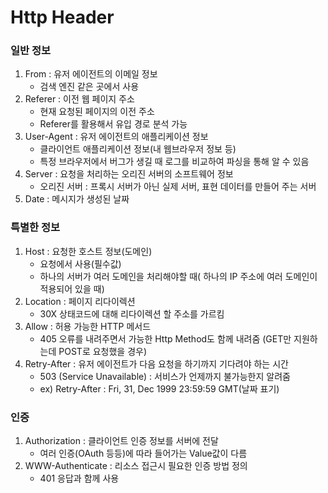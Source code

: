 # Http Header

### 일반 정보
1) From : 유저 에이전트의 이메일 정보
    - 검색 엔진 같은 곳에서 사용
2) Referer : 이전 웹 페이지 주소
    - 현재 요청된 페이지의 이전 주소
    - Referer를 활용해서 유입 경로 분석 가능
3) User-Agent : 유저 에이전트의 애플리케이션 정보
    - 클라이언트 애플리케이션 정보(내 웹브라우저 정보 등)
    - 특정 브라우저에서 버그가 생길 때 로그를 비교하여 파싱을 통해 알 수 있음
4) Server : 요청을 처리하는 오리진 서버의 소프트웨어 정보
    - 오리진 서버 : 프록시 서버가 아닌 실제 서버, 표현 데이터를 만들어 주는 서버
5) Date : 메시지가 생성된 날짜


### 특별한 정보
1) Host : 요청한 호스트 정보(도메인)
    - 요청에서 사용(필수값)
    - 하나의 서버가 여러 도메인을 처리해야할 때( 하나의 IP 주소에 여러 도메인이 적용되어 있을 때)
2) Location : 페이지 리다이렉션
    - 30X 상태코드에 대해 리다이렉션 할 주소를 가르킴
3) Allow : 허용 가능한 HTTP 메서드
    - 405 오류를 내려주면서 가능한 Http Method도 함께 내려줌 (GET만 지원하는데 POST로 요청했을 경우)
4) Retry-After : 유저 에이전트가 다음 요청을 하기까지 기다려야 하는 시간
    - 503 (Service Unavailable) : 서비스가 언제까지 불가능한지 알려줌
    - ex) Retry-After : Fri, 31, Dec 1999 23:59:59 GMT(날짜 표기)


### 인증
1) Authorization : 클라이언트 인증 정보를 서버에 전달
    - 여러 인증(OAuth 등등)에 따라 들어가는 Value값이 다름
2) WWW-Authenticate : 리소스 접근시 필요한 인증 방법 정의 
    - 401 응답과 함께 사용
